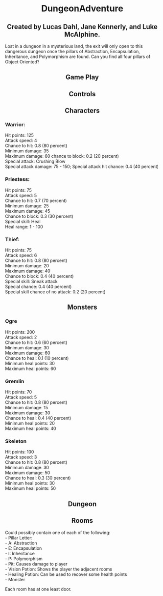 <div align="center">

# DungeonAdventure
</div>

<div align="center">

## Created by Lucas Dahl, Jane Kennerly, and Luke McAlphine.
</div>

Lost in a dungeon in a mysterious land, the exit will only open to this dangerous dungeon once the pillars of Abstraction, Encapsulation, Inheritance, and Polymorphism are found. Can you find all four pillars of Object Oriented?


<div align="center">

## Game Play
</div>

<div align="center">

## Controls
</div>

<div align="center">

## Characters
</div>


### Warrior: <br>
Hit points: 125 <br>
Attack speed: 4 <br>
Chance to hit: 0.8 (80 percent) <br>
Minimum damage: 35 <br>
Maximum damage: 60
chance to block: 0.2 (20 percent)<br>
Special attack: Crushing Blow<br>
Special attack damage: 75 - 150;
Special attack hit chance: 0.4 (40 percent)<br>

### Priestess: <br>
Hit points: 75 <br>
Attack speed: 5 <br>
Chance to hit: 0.7 (70 percent) <br>
Minimum damage: 25 <br>
Maximum damage: 45 <br>
Chance to block: 0.3 (30 percent) <br>
Special skill: Heal <br>
Heal range: 1 - 100<br>

### Thief: <br>
Hit points: 75 <br>
Attack speed: 6 <br>
Chance to hit: 0.8 (80 percent) <br>
Minimum damage: 20 <br>
Maximum damage: 40 <br>
Chance to block: 0.4 (40 percent) <br>
Special skill: Sneak attack <br>
Special chance: 0.4 (40 percent) <br>
Special skill chance of no attack: 0.2 (20 percent) <br>

<div align="center">

## Monsters
</div>

### Ogre <br>
Hit points: 200 <br>
Attack speed: 2 <br>
Chance to hit: 0.6 (60 percent) <br>
Minimum damage: 30 <br>
Maximum damage: 60 <br>
Chance to heal: 0.1 (10 percent) <br>
Minimum heal points: 30 <br>
Maximum heal points: 60 <br>

### Gremlin <br>
Hit points: 70 <br>
Attack speed: 5 <br>
Chance to hit: 0.8 (80 percent) <br>
Minimum damage: 15 <br>
Maximum damage: 30 <br>
Chance to heal: 0.4 (40 percent) <br>
Minimum heal points: 20 <br>
Maximum heal points: 40 <br>

### Skeleton <br>
Hit points: 100 <br>
Attack speed: 3 <br>
Chance to hit: 0.8 (80 percent) <br>
Minimum damage: 30 <br>
Maximum damage: 50 <br>
Chance to heal: 0.3 (30 percent) <br>
Minimum heal points: 30 <br>
Maximum heal points: 50 <br>

<div align="center">

## Dungeon
</div>

<div align="center">

## Rooms
</div>
Could possibly contain one of each of the following: <br>
- Pillar Letter: <br>
    - A: Abstraction <br>
    - E: Encapsulation <br>
    - I: Inheritance <br>
    - P: Polymorphism <br>
- Pit: Causes damage to player <br>
- Vision Potion: Shows the player the adjacent rooms <br>
- Healing Potion: Can be used to recover some health points <br>
- Monster <br>

Each room has at one least door. <br>
